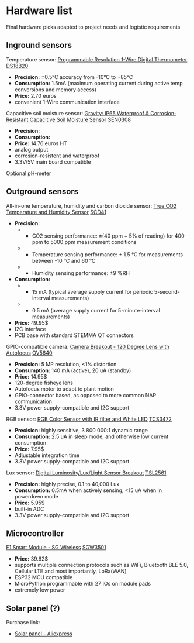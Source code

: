 # Hardware list

Final hardware picks adapted to project needs and logistic requirements

## Inground sensors

Temperature sensor:
[Programmable Resolution 1-Wire Digital Thermometer](https://www.analog.com/media/en/technical-documentation/data-sheets/DS18B20.pdf)
[DS18B20](https://www.analog.com/en/products/ds18b20.html)

- **Precision:** ±0.5°C accuracy from -10°C to +85°C
- **Consumption:** 1.5mA (maximum operating current during active temp conversions and memory access)
- **Price:** 2.70 euros
- convenient 1-Wire communication interface

Capacitive soil moisture sensor:
[Gravity: IP65 Waterproof & Corrosion-Resistant Capacitive Soil Moisture Sensor](https://fr.rs-online.com/web/p/kits-de-developpement-pour-capteur/2049905?searchId=dd258be7-0477-4060-ad04-d54c399e6b89&gb=s)
[SEN0308](https://wiki.dfrobot.com/Waterproof_Capacitive_Soil_Moisture_Sensor_SKU_SEN0308)

- **Precision:** 
- **Consumption:** 
- **Price:** 14.76 euros HT
- analog output
- corrosion-resistent and waterproof
- 3.3V/5V main board compatible

Optional pH-meter


## Outground sensors

All-in-one temperature, humidity and carbon dioxide sensor:
[True CO2 Temperature and Humidity Sensor](https://sensirion.com/media/documents/48C4B7FB/66E05452/CD_DS_SCD4x_Datasheet_D1.pdf)
[SCD41](https://www.adafruit.com/product/5190)

- **Precision:** 
    - - CO2 sensing performance: ±(40 ppm + 5% of reading) for 400 ppm to 5000 ppm measurement conditions
    - - Temperature sensing performance: ± 1.5 °C for measurements between -10 °C and 60 °C 
    - - Humidity sensing performance: ±9 %RH
- **Consumption:**
    - - 15 mA (typical average supply current for periodic 5-second-interval measurements)
    - - 0.5 mA (average supply current for 5-minute-interval measurements)
- **Price:** 49.95$
- I2C interface
- PCB base with standard STEMMA QT connectors

GPIO-compatible camera:
[Camera Breakout - 120 Degree Lens with Autofocus](https://cdn-learn.adafruit.com/downloads/pdf/adafruit-ov5640-camera-breakout.pdf)
[OV5640](https://www.adafruit.com/product/5838)

- **Precision:** 5 MP resolution, <1% distortion
- **Consumption:** 140 mA (active), 20 uA (standby)
- **Price:** 14.95$
- 120-degree fisheye lens
- Autofocus motor to adapt to plant motion
- GPIO-connector based, as opposed to more common NAP communication
- 3.3V power supply-compatible and I2C support

RGB sensor:
[RGB Color Sensor with IR filter and White LED](https://cdn-shop.adafruit.com/datasheets/TCS34725.pdf)
[TCS3472](https://www.adafruit.com/product/1334)

- **Precision:** highly sensitive, 3 800 000:1 dynamic range
- **Consumption:** 2.5 uA in sleep mode, and otherwise low current consumption
- **Price:** 7.95$
- Adjustable integration time
- 3.3V power supply-compatible and I2C support

Lux sensor:
[Digital Luminosity/Lux/Light Sensor Breakout](https://cdn-shop.adafruit.com/datasheets/TSL2561.pdf)
[TSL2561](https://www.adafruit.com/product/439?main_page=product_info&products_id=439)

- **Precision:** highly precise, 0.1 to 40,000 Lux
- **Consumption:**  0.5mA when actively sensing, <15 uA when in powerdown mode
- **Price:** 5.95$
- built-in ADC
- 3.3V power supply-compatible and I2C support


## Microcontroller

[F1 Smart Module - SG Wireless](https://docs.sgwireless.com)
[SGW3501](https://sgwireless.com/product/f1/)

- **Price:** 39.62$
- supports multiple connection protocols such as WiFi, Bluetooth BLE 5.0, Cellular LTE and most importantly, LoRa(WAN)
- ESP32 MCU compatible
- MicroPython programmable with 27 IOs on module pads
- extremely low power


## Solar panel (?)

Purchase link:
- [Solar panel - Aliexpress](https://fr.aliexpress.com/item/1005002996845292.html?spm=a2g0n.productlist.0.0.3f6a504adAED2o&browser_id=9912822ba7104565be8b54cba042be38&aff_platform=msite&m_page_id=uhemhfyihucauiqa1949d31b18a11be4e5b4169a4f&gclid=&pdp_npi=4%40dis%21EUR%213.65%210.99%21%21%213.71%211.00%21%402103894417378040671818237e8bad%2112000023131955730%21sea%21FR%210%21ABX&algo_pvid=fbef27f0-ebd8-4d19-bb38-3ce8c8e70ac6&search_p4p_id=202501250321072425412939565280013268461_3&_gl=1*1y16e74*_ga*MjE1MjE3MzMwLjE3Mzc4MDQwNjk.*_ga_VED1YSGNC7*MTczNzgwNDA2OC4xLjAuMTczNzgwNDA3MC42MC4wLjA.*_gcl_au*MjAyMzQ1MDk0Ny4xNzM3ODA0MDcx)

